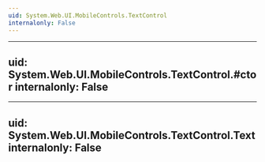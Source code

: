 ```yaml
---
uid: System.Web.UI.MobileControls.TextControl
internalonly: False
---
```


---
uid: System.Web.UI.MobileControls.TextControl.#ctor
internalonly: False
---

---
uid: System.Web.UI.MobileControls.TextControl.Text
internalonly: False
---

